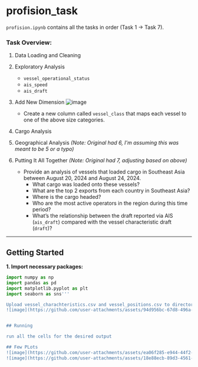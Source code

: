 # profision_task

`profision.ipynb` contains all the tasks in order (Task 1 -> Task 7).

### Task Overview:

1.  Data Loading and Cleaning

2.  Exploratory Analysis
    *   `vessel_operational_status`
    *   `ais_speed`
    *   `ais_draft`

3.  Add New Dimension
    ![image](https://github.com/user-attachments/assets/b06f453e-7451-4da5-898f-39f52ee07eb2)
    *   Create a new column called `vessel_class` that maps each vessel to one of the above size categories.

4.  Cargo Analysis

5.  Geographical Analysis *(Note: Original had 6, I'm assuming this was meant to be 5 or a typo)*

6.  Putting It All Together *(Note: Original had 7, adjusting based on above)*
    *   Provide an analysis of vessels that loaded cargo in Southeast Asia between August 20, 2024 and August 24, 2024.
        *   What cargo was loaded onto these vessels?
        *   What are the top 2 exports from each country in Southeast Asia?
        *   Where is the cargo headed?
        *   Who are the most active operators in the region during this time period?
        *   What’s the relationship between the draft reported via AIS (`ais_draft`) compared with the vessel characteristic draft (`draft`)?

---

## Getting Started

**1. Import necessary packages:**

```python
import numpy as np
import pandas as pd
import matplotlib.pyplot as plt
import seaborn as sns'''

Upload vessel_charachteristics.csv and vessel_positions.csv to directory
![image](https://github.com/user-attachments/assets/94d956bc-67d8-496a-baba-25ceaf34c6b5)


## Running

run all the cells for the desired output 

## Few PLots
![image](https://github.com/user-attachments/assets/ea06f285-e944-44f2-a194-9c04707b9192)
![image](https://github.com/user-attachments/assets/18e88ecb-89d3-4561-b02d-c8733e91afc0)




